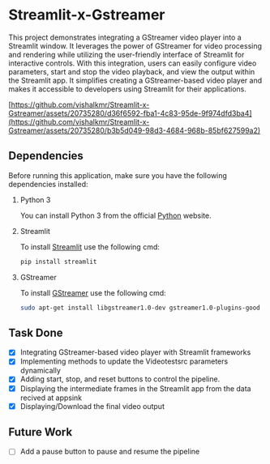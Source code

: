 # Streamlit-x-Gstreamer
This project demonstrates integrating a GStreamer video player into a Streamlit window. It leverages the power of GStreamer for video processing and rendering while utilizing the user-friendly interface of Streamlit for interactive controls. With this integration, users can easily configure video parameters, start and stop the video playback, and view the output within the Streamlit app. It simplifies creating a GStreamer-based video player and makes it accessible to developers using Streamlit for their applications.


[https://github.com/vishalkmr/Streamlit-x-Gstreamer/assets/20735280/d36f6592-fba1-4c83-95de-9f974dfd3ba4](https://github.com/vishalkmr/Streamlit-x-Gstreamer/assets/20735280/b3b5d049-98d3-4684-968b-85bf627599a2)

 
## Dependencies
Before running this application, make sure you have the following dependencies installed:

1. Python 3

   You can install Python 3 from the official [Python](https://www.python.org/downloads/) website.

2. Streamlit
  
   To install [Streamlit](https://docs.streamlit.io/library/get-started/installation) use the following cmd:
   ```sh
   pip install streamlit
   ```

3. GStreamer

   To install [GStreamer](https://gstreamer.freedesktop.org/documentation/installing/index.html?gi-language=c) use the following cmd:
   ```sh
   sudo apt-get install libgstreamer1.0-dev gstreamer1.0-plugins-good gstreamer1.0-tools
   ```

## Task Done
- [x] Integrating GStreamer-based video player with Streamlit frameworks
- [x] Implementing methods to update the Videotestsrc parameters dynamically
- [x] Adding start, stop, and reset buttons to control the pipeline.
- [x] Displaying the intermediate frames in the Streamlit app from the data recived at appsink
- [x] Displaying/Download the final video output

## Future Work
- [ ] Add a pause button to pause and resume the pipeline
